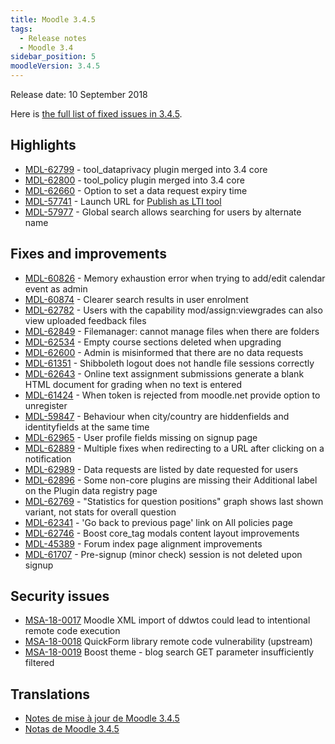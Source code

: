 ```yaml
---
title: Moodle 3.4.5
tags:
  - Release notes
  - Moodle 3.4
sidebar_position: 5
moodleVersion: 3.4.5
---
```

Release date: 10 September 2018

Here is [the full list of fixed issues in 3.4.5](https://tracker.moodle.org/secure/IssueNavigator!executeAdvanced.jspa?jqlQuery=project+%3D+mdl+AND+resolution+%3D+fixed+AND+fixVersion+in+%28%223.4.5%22%29+ORDER+BY+priority+DESC&runQuery=true&clear=true).

## Highlights

- [MDL-62799](https://tracker.moodle.org/browse/MDL-62799) - tool_dataprivacy plugin merged into 3.4 core
- [MDL-62800](https://tracker.moodle.org/browse/MDL-62800) - tool_policy plugin merged into 3.4 core
- [MDL-62660](https://tracker.moodle.org/browse/MDL-62660) - Option to set a data request expiry time
- [MDL-57741](https://tracker.moodle.org/browse/MDL-57741) - Launch URL for [Publish as LTI tool](https://docs.moodle.org/en/Publish_as_LTI_tool)
- [MDL-57977](https://tracker.moodle.org/browse/MDL-57977) - Global search allows searching for users by alternate name

## Fixes and improvements

- [MDL-60826](https://tracker.moodle.org/browse/MDL-60826) - Memory exhaustion error when trying to add/edit calendar event as admin
- [MDL-60874](https://tracker.moodle.org/browse/MDL-60874) - Clearer search results in user enrolment
- [MDL-62782](https://tracker.moodle.org/browse/MDL-62782) - Users with the capability mod/assign:viewgrades can also view uploaded feedback files
- [MDL-62849](https://tracker.moodle.org/browse/MDL-62849) - Filemanager: cannot manage files when there are folders
- [MDL-62534](https://tracker.moodle.org/browse/MDL-62534) - Empty course sections deleted when upgrading
- [MDL-62600](https://tracker.moodle.org/browse/MDL-62600) - Admin is misinformed that there are no data requests
- [MDL-61351](https://tracker.moodle.org/browse/MDL-61351) - Shibboleth logout does not handle file sessions correctly
- [MDL-62643](https://tracker.moodle.org/browse/MDL-62643) - Online text assignment submissions generate a blank HTML document for grading when no text is entered
- [MDL-61424](https://tracker.moodle.org/browse/MDL-61424) - When token is rejected from moodle.net provide option to unregister
- [MDL-59847](https://tracker.moodle.org/browse/MDL-59847) - Behaviour when city/country are hiddenfields and identityfields at the same time
- [MDL-62965](https://tracker.moodle.org/browse/MDL-62965) - User profile fields missing on signup page
- [MDL-62889](https://tracker.moodle.org/browse/MDL-62889) - Multiple fixes when redirecting to a URL after clicking on a notification
- [MDL-62989](https://tracker.moodle.org/browse/MDL-62989) - Data requests are listed by date requested for users
- [MDL-62896](https://tracker.moodle.org/browse/MDL-62896) - Some non-core plugins are missing their Additional label on the Plugin data registry page
- [MDL-62769](https://tracker.moodle.org/browse/MDL-62769) - "Statistics for question positions" graph shows last shown variant, not stats for overall question
- [MDL-62341](https://tracker.moodle.org/browse/MDL-62341) - 'Go back to previous page' link on All policies page
- [MDL-62746](https://tracker.moodle.org/browse/MDL-62746) - Boost core_tag modals content layout improvements
- [MDL-45389](https://tracker.moodle.org/browse/MDL-45389) - Forum index page alignment improvements
- [MDL-61707](https://tracker.moodle.org/browse/MDL-61707) - Pre-signup (minor check) session is not deleted upon signup

## Security issues

- [MSA-18-0017](https://moodle.org/mod/forum/discuss.php?d=376023) Moodle XML import of ddwtos could lead to intentional remote code execution
- [MSA-18-0018](https://moodle.org/mod/forum/discuss.php?d=376024) QuickForm library remote code vulnerability (upstream)
- [MSA-18-0019](https://moodle.org/mod/forum/discuss.php?d=376025) Boost theme - blog search GET parameter insufficiently filtered

## Translations

- [Notes de mise à jour de Moodle 3.4.5](https://docs.moodle.org/fr/Notes_de_mise_à_jour_de_Moodle_3.4.5)
- [Notas de Moodle 3.4.5](https://docs.moodle.org/es/Notas_de_Moodle_3.4.5)
